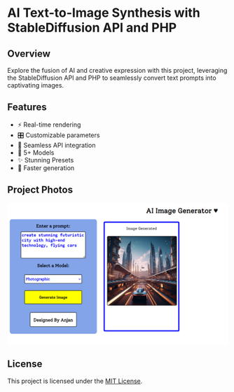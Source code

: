 # AI Text-to-Image Synthesis with StableDiffusion API and PHP

## Overview
Explore the fusion of AI and creative expression with this project, leveraging the StableDiffusion API and PHP to seamlessly convert text prompts into captivating images.

## Features
- ⚡ Real-time rendering
- 🎛️ Customizable parameters
- 🔗 Seamless API integration
- 🔢 5+ Models
- ✨ Stunning Presets
- 🚀 Faster generation

## Project Photos
![image](https://raw.githubusercontent.com/anjanbudige/AI-imagegen/refs/heads/main/Screenshot%202024-09-24%20232746.png)
## License
This project is licensed under the [MIT License](LICENSE).
